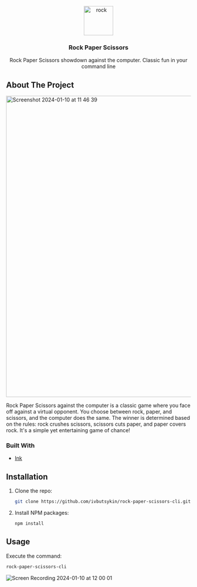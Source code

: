 <div align="center">
  <a href="https://github.com/ivbutsykin/rock-paper-scissors-cli">
    <img width="80" height="80" src="https://img.icons8.com/officel/80/rock.png" alt="rock"/>
  </a>
  
  <h3 align="center">Rock Paper Scissors</h3>

  <p align="center">
    Rock Paper Scissors showdown against the computer. Classic fun in your  command line
  </p>
</div>

## About The Project

<img width="822" alt="Screenshot 2024-01-10 at 11 46 39" src="https://github.com/ivbutsykin/rock-paper-scissors-cli/assets/42767822/7667c52e-8cd4-477f-80ef-2aafaede7e65">

Rock Paper Scissors against the computer is a classic game where you face off against a virtual opponent. You choose between rock, paper, and scissors, and the computer does the same. The winner is determined based on the rules: rock crushes scissors, scissors cuts paper, and paper covers rock. It's a simple yet entertaining game of chance!

### Built With

- [Ink](https://github.com/vadimdemedes/ink)

## Installation

1. Clone the repo:
   ```sh
   git clone https://github.com/ivbutsykin/rock-paper-scissors-cli.git
   ```
2. Install NPM packages:
   ```sh
   npm install
   ```

## Usage
Execute the command:
   ```sh
   rock-paper-scissors-cli
 ```
![Screen Recording 2024-01-10 at 12 00 01](https://github.com/ivbutsykin/rock-paper-scissors-cli/assets/42767822/6344ec12-f457-434f-a41f-738c56e9e7c3)
